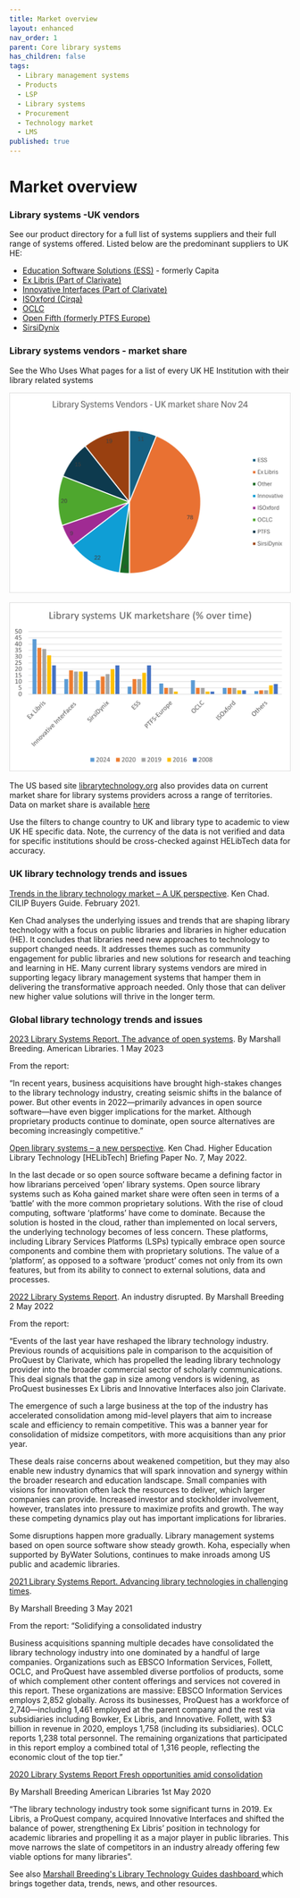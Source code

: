 ```yaml
---
title: Market overview
layout: enhanced
nav_order: 1
parent: Core library systems
has_children: false
tags:
  - Library management systems
  - Products
  - LSP
  - Library systems
  - Procurement
  - Technology market
  - LMS
published: true
---
```

# Market overview

### Library systems -UK vendors

See our product directory for a full list of systems suppliers and their full range of systems offered. Listed below are the predominant suppliers to UK HE:

* [Education Software Solutions (ESS)](https://www.ess-librarymanagementcloud.co.uk/) - formerly Capita
* [Ex Libris (Part of Clarivate)](https://exlibrisgroup.com/)
* [Innovative Interfaces ](https://www.iii.com/)[(Part of Clarivate)](https://exlibrisgroup.com/)
* [ISOxford (Cirqa)](https://cirqa.co.uk/)
* [OCLC](https://www.oclc.org/en/home.html)
* [Open Fifth (formerly PTFS Europe)](https://openfifth.co.uk/)
* [SirsiDynix](https://www.sirsidynix.com/)

### Library systems vendors - market share

See the Who Uses What pages for a list of every UK HE Institution with their library related systems

![](/assets/images/lms-marketshare-24.png)

![](/assets/images/marketshare-over-time.png)

The US based site [librarytechnology.org](https://librarytechnology.org/) also provides data on current market share for library systems providers across a range of territories. Data on market share is available [here](https://librarytechnology.org/products/marketshare.pl)

Use the filters to change country to UK and library type to academic to view UK HE specific data. Note, the currency of the data is not verified and data for specific institutions should be cross-checked against HELibTech data for accuracy.

### UK library technology trends and issues

[Trends in the library technology market – A UK perspective](https://www.kenchadconsulting.com/wp-content/uploads/2021/02/Trends_in_library_tech_KenChad_Feb2021.pdf). Ken Chad. CILIP Buyers Guide. February 2021.

Ken Chad analyses the underlying issues and trends that are shaping library technology with a focus on public libraries and libraries in higher education (HE). It concludes that libraries need new approaches to technology to support changed needs. It addresses themes such as community engagement for public libraries and new solutions for research and teaching and learning in HE. Many current library systems vendors are mired in supporting legacy library management systems that hamper them in delivering the transformative approach needed. Only those that can deliver new higher value solutions will thrive in the longer term.

### Global library technology trends and issues

[2023 Library Systems Report. The advance of open systems](https://americanlibrariesmagazine.org/2023/05/01/2023-library-systems-report/). By Marshall Breeding. American Libraries. 1 May 2023

From the report:

“In recent years, business acquisitions have brought high-stakes changes to the library technology industry, creating seismic shifts in the balance of power. But other events in 2022—primarily advances in open source software—have even bigger implications for the market. Although proprietary products continue to dominate, open source alternatives are becoming increasingly competitive.”

[Open library systems – a new perspective](https://www.kenchadconsulting.com/wp-content/uploads/2022/12/Open-library-systems-KenChad-May2022.pdf). Ken Chad. Higher Education Library Technology \[HELibTech] Briefing Paper No. 7, May 2022. 

In the last decade or so open source software became a defining factor in how librarians perceived ‘open’ library systems. Open source library systems such as Koha gained market share were often seen in terms of a ‘battle’ with the more common proprietary solutions.  With the rise of cloud computing, software ‘platforms’ have come to dominate. Because the solution is hosted in the cloud, rather than implemented on local servers, the underlying technology becomes of less concern. These platforms, including Library Services Platforms (LSPs) typically embrace open source components and combine them with proprietary solutions. The value of a ‘platform’, as opposed to a software ‘product’ comes not only from its own features, but from its ability to connect to external solutions, data and processes.

[2022 Library Systems Report](https://americanlibrariesmagazine.org/2022/05/02/2022-library-systems-report/). An industry disrupted. By Marshall Breeding 2 May 2022

From the report:

“Events of the last year have reshaped the library technology industry. Previous rounds of acquisitions pale in comparison to the acquisition of ProQuest by Clarivate, which has propelled the leading library technology provider into the broader commercial sector of scholarly communications. This deal signals that the gap in size among vendors is widening, as ProQuest businesses Ex Libris and Innovative Interfaces also join Clarivate.

The emergence of such a large business at the top of the industry has accelerated consolidation among mid-level players that aim to increase scale and efficiency to remain competitive. This was a banner year for consolidation of midsize competitors, with more acquisitions than any prior year.

These deals raise concerns about weakened competition, but they may also enable new industry dynamics that will spark innovation and synergy within the broader research and education landscape. Small companies with visions for innovation often lack the resources to deliver, which larger companies can provide. Increased investor and stockholder involvement, however, translates into pressure to maximize profits and growth. The way these competing dynamics play out has important implications for libraries.

Some disruptions happen more gradually. Library management systems based on open source software show steady growth. Koha, especially when supported by ByWater Solutions, continues to make inroads among US public and academic libraries.

[2021 Library Systems Report. Advancing library technologies in challenging times](https://americanlibrariesmagazine.org/2021/05/03/2021-library-systems-report/).

By Marshall Breeding 3 May 2021

From the report: “Solidifying a consolidated industry

Business acquisitions spanning multiple decades have consolidated the library technology industry into one dominated by a handful of large companies. Organizations such as EBSCO Information Services, Follett, OCLC, and ProQuest have assembled diverse portfolios of products, some of which complement other content offerings and services not covered in this report. These organizations are massive: EBSCO Information Services employs 2,852 globally. Across its businesses, ProQuest has a workforce of 2,740—including 1,461 employed at the parent company and the rest via subsidiaries including Bowker, Ex Libris, and Innovative. Follett, with $3 billion in revenue in 2020, employs 1,758 (including its subsidiaries). OCLC reports 1,238 total personnel. The remaining organizations that participated in this report employ a combined total of 1,316 people, reflecting the economic clout of the top tier.”

[2020 Library Systems Report Fresh opportunities amid consolidation](https://americanlibrariesmagazine.org/2020/05/01/2020-library-systems-report/)

By Marshall Breeding American Libraries 1st May 2020

“The library technology industry took some significant turns in 2019. Ex Libris, a ProQuest company, acquired Innovative Interfaces and shifted the balance of power, strengthening Ex Libris’ position in technology for academic libraries and propelling it as a major player in public libraries. This move narrows the slate of competitors in an industry already offering few viable options for many libraries”.

See also [Marshall Breeding's Library Technology Guides dashboard ](https://librarytechnology.org/products/)which brings together data, trends, news, and other resources.

![]()

![]()
